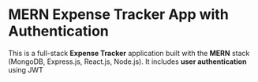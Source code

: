 #  MERN Expense Tracker App with Authentication
This is a full-stack **Expense Tracker** application built with the **MERN** stack (MongoDB, Express.js, React.js, Node.js). It includes **user authentication** using JWT
